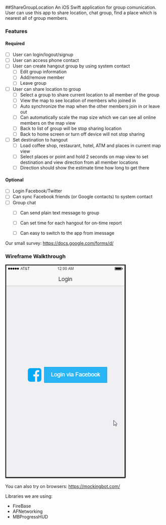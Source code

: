 ##ShareGroupLocation
An iOS Swift application for group comunication. User can use this app to share location, chat group, find a place which is nearest all of group members.

### Features

#### Required
- [ ] User can login/logout/signup
- [ ] User can access phone contact
- [ ] User can create hangout group by using system contact
    - [ ] Edit group information
    - [ ] Add/remove member
    - [ ] Leave group
- [ ] User can share location to group
    - [ ] Select a group to share current location to all member of the group
    - [ ] View the map to see location of members who joined in
    - [ ] Auto synchronize the map when the other members join in or leave out
    - [ ] Can automatically scale the map size which we can see all online members on the map view
    - [ ] Back to list of group will be stop sharing location
    - [ ] Back to home screen or turn off device will not stop sharing
- [ ] Set destination to hangout
    - [ ] Load coffee shop, restaurant, hotel, ATM and places in current map view
    - [ ] Select places or point and hold 2 seconds on map view to set destination and view direction from all member locations
    - [ ] Direction should show the estimate time how long to get there
    
#### Optional
- [ ] Login Facebook/Twitter
- [ ] Can sync Facebook friends (or Google contacts) to system contact
- [ ] Group chat
    - [ ] Can send plain text message to group
    - [ ] Can set time for each hangout for on-time report
    - [ ] Can easy to switch to the app from imessage
    
    

Our small survey:
https://docs.google.com/forms/d/

### Wireframe Walkthrough
![Video Walkthrough](wireframe.gif)

You can also try on browsers: https://mockingbot.com/

Libraries we are using:
- FireBase
- AFNetworking
- MBProgressHUD
